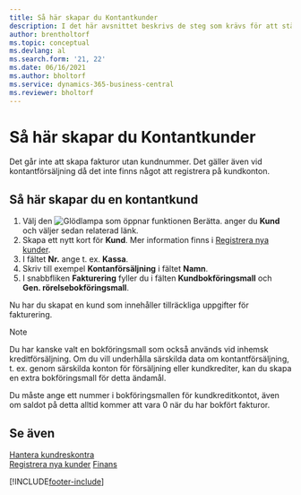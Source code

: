 ```yaml
---
title: Så här skapar du Kontantkunder
description: I det här avsnittet beskrivs de steg som krävs för att ställa in en faktura med ett kundnummer för kunder som betalar kontant.
author: brentholtorf
ms.topic: conceptual
ms.devlang: al
ms.search.form: '21, 22'
ms.date: 06/16/2021
ms.author: bholtorf
ms.service: dynamics-365-business-central
ms.reviewer: bholtorf
---
```

# Så här skapar du Kontantkunder

Det går inte att skapa fakturor utan kundnummer. Det gäller även vid kontantförsäljning då det inte finns något att registrera på kundkonton.  

## Så här skapar du en kontantkund

1. Välj den ![Glödlampa som öppnar funktionen Berätta.](media/ui-search/search_small.png "Berätta vad du vill göra") anger du **Kund** och väljer sedan relaterad länk.  
2. Skapa ett nytt kort för **Kund**. Mer information finns i [Registrera nya kunder](sales-how-register-new-customers.md).
3. I fältet **Nr.** ange t. ex. **Kassa**.  
4. Skriv till exempel **Kontanförsäljning** i fältet **Namn**.  
5. I snabbfliken **Fakturering** fyller du i fälten **Kundbokföringsmall** och **Gen. rörelsebokföringsmall**.  

 Nu har du skapat en kund som innehåller tillräckliga uppgifter för fakturering.  

> [!NOTE]  
> Du har kanske valt en bokföringsmall som också används vid inhemsk kreditförsäljning. Om du vill underhålla särskilda data om kontantförsäljning, t. ex. genom särskilda konton för försäljning eller kundkrediter, kan du skapa en extra bokföringsmall för detta ändamål.  
>
> Du måste ange ett nummer i bokföringsmallen för kundkreditkontot, även om saldot på detta alltid kommer att vara 0 när du har bokfört fakturor.  

## Se även

[Hantera kundreskontra](receivables-manage-receivables.md)  
[Registrera nya kunder](sales-how-register-new-customers.md)
[Finans](finance.md)  



[!INCLUDE[footer-include](includes/footer-banner.md)]